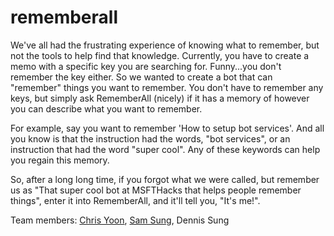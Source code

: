 # rememberall

We've all had the frustrating experience of knowing what to remember, but not the tools to help find that knowledge. Currently, you have to create a memo with a specific key you are searching for. Funny...you don't remember the key either. So we wanted to create a bot that can "remember" things you want to remember. You don't have to remember any keys, but simply ask RememberAll (nicely) if it has a memory of however you can describe what you want to remember.

For example, say you want to remember 'How to setup bot services'. And all you know is that the instruction had the words, "bot services", or an instruction that had the word "super cool". Any of these keywords can help you regain this memory.

So, after a long long time, if you forgot what we were called, but remember us as "That super cool bot at MSFTHacks that helps people remember things", enter it into RememberAll, and it'll tell you, "It's me!".

Team members: [Chris Yoon](https://github.com/chrisjmyoon), [Sam Sung](https://github.com/UBCSamSung), Dennis Sung
